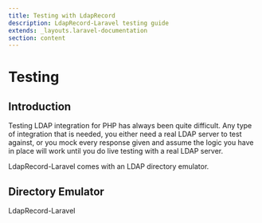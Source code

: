 ```yaml
---
title: Testing with LdapRecord
description: LdapRecord-Laravel testing guide
extends: _layouts.laravel-documentation
section: content
---
```


# Testing

## Introduction

Testing LDAP integration for PHP has always been quite difficult. Any type of integration
that is needed, you either need a real LDAP server to test against, or you mock
every response given and assume the logic you have in place will work until
you do live testing with a real LDAP server.

LdapRecord-Laravel comes with an LDAP directory emulator.

## Directory Emulator

LdapRecord-Laravel

